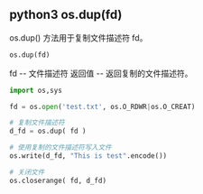 ## python3 os.dup(fd)

os.dup() 方法用于复制文件描述符 fd。

```python
os.dup(fd)
```

fd -- 文件描述符
返回值 -- 返回复制的文件描述符。

```python
import os,sys

fd = os.open('test.txt', os.O_RDWR|os.O_CREAT)

# 复制文件描述符
d_fd = os.dup( fd )

# 使用复制的文件描述符写入文件
os.write(d_fd, "This is test".encode())

# 关闭文件
os.closerange( fd, d_fd)
```